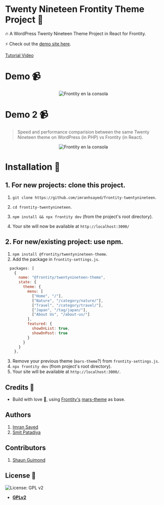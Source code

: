 # Twenty Nineteen Frontity Theme Project :art:

:fire: A WordPress Twenty Nineteen Theme Project in React for Frontity.

:zap: Check out the [demo site here](https://twentynineteen.frontity.org/).

[Tutorial Video](https://youtu.be/i1LaEDv0PNk)

# Demo :video_camera:

<p align="center">
  <img alt="Frontity en la consola" src="assets/demo.gif">
</p>

# Demo 2 :video_camera:

> Speed and performance comparision between the same Twenty Nineteen theme on WordPress (in PHP) vs Frontity (in React).

<p align="center">
  <img alt="Frontity en la consola" src="assets/demo-compare.gif">
</p>

# Installation :wrench:

## 1. For new projects: clone this project.

1. `git clone https://github.com/imranhsayed/frontity-twentynineteen`.
2. `cd frontity-twentynineteen`.
3. `npm install && npx frontity dev` (from the project's root directory).

4. Your site will now be available at `http://localhost:3000/`

## 2. For new/existing project: use npm.

1. `npm install @frontity/twentynineteen-theme`.
2. Add the package in `frontity-settings.js`.

```javascript
  packages: [
    {
      name: "@frontity/twentynineteen-theme",
      state: {
        theme: {
          menu: [
            ["Home", "/"],
            ["Nature", "/category/nature/"],
            ["Travel", "/category/travel/"],
            ["Japan", "/tag/japan/"],
            ["About Us", "/about-us/"]
          ],
          featured: {
            showOnList: true,
            showOnPost: true
          }
        }
      }
    },
```

3. Remove your previous theme (`mars-theme`?) from `frontity-settings.js`.
4. `npx frontity dev` (from project's root directory).
5. Your site will be available at `http://localhost:3000/`.

## Credits :white_flower:

- Build with love :blue_heart:, using [Frontity's](https://frontity.org) [mars-theme](https://www.npmjs.com/package/@frontity/mars-theme) as base.

## Authors

1. [Imran Sayed](https://twitter.com/imranhsayed)
2. [Smit Patadiya](https://twitter.com/smit_patadiya)

## Contributors

1. [Shaun Guimond](https://twitter.com/shagui88)

## License :scroll:

![License: GPL v2](https://img.shields.io/badge/License-GPL%20v2-blue.svg)

- **[GPLv2](https://www.gnu.org/licenses/old-licenses/gpl-2.0.en.html)**
